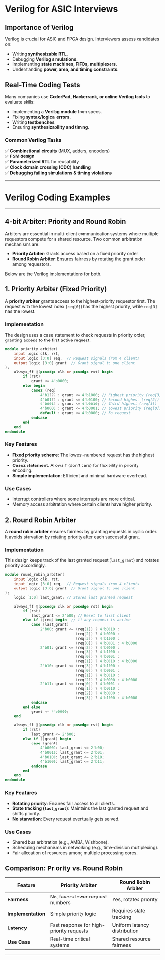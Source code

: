 # Verilog for ASIC Interviews

## Importance of Verilog  
Verilog is crucial for ASIC and FPGA design. Interviewers assess candidates on:
- Writing **synthesizable RTL**.
- Debugging **Verilog simulations**.
- Implementing **state machines, FIFOs, multiplexers**.
- Understanding **power, area, and timing constraints**.

## Real-Time Coding Tests  
Many companies use **CoderPad, Hackerrank, or online Verilog tools** to evaluate skills:
- Implementing a **Verilog module** from specs.
- Fixing **syntax/logical errors**.
- Writing **testbenches**.
- Ensuring **synthesizability and timing**.

### **Common Verilog Tasks**  
✅ **Combinational circuits** (MUX, adders, encoders)  
✅ **FSM design**  
✅ **Parameterized RTL** for reusability  
✅ **Clock domain crossing (CDC) handling**  
✅ **Debugging failing simulations & timing violations**  

---

# Verilog Coding Examples

---
## 4-bit Arbiter: Priority and Round Robin

Arbiters are essential in multi-client communication systems where multiple requestors compete for a shared resource. Two common arbitration mechanisms are:

- **Priority Arbiter**: Grants access based on a fixed priority order.
- **Round Robin Arbiter**: Ensures fairness by rotating the grant order among requestors.

Below are the Verilog implementations for both.

## 1. Priority Arbiter (Fixed Priority)
A **priority arbiter** grants access to the highest-priority requestor first. The request with the lowest index (`req[0]`) has the highest priority, while `req[3]` has the lowest.

### Implementation
The design uses a case statement to check requests in priority order, granting access to the first active request.

```verilog 
module priority_arbiter(
    input logic clk, rst,
    input logic [3:0] req,  // Request signals from 4 clients
    output logic [3:0] grant  // Grant signal to one client
);
    always_ff @(posedge clk or posedge rst) begin
        if (rst)
            grant <= 4'b0000;
        else begin
            casez (req)
                4'b1??? : grant <= 4'b1000; // Highest priority (req[3])
                4'b01?? : grant <= 4'b0100; // Second highest (req[2])
                4'b001? : grant <= 4'b0010; // Third highest (req[1])
                4'b0001 : grant <= 4'b0001; // Lowest priority (req[0])
                default : grant <= 4'b0000; // No request
            endcase
        end
    end
endmodule
```
### Key Features
- **Fixed priority scheme**: The lowest-numbered request has the highest priority.
- **Casez statement**: Allows `?` (don't care) for flexibility in priority encoding.
- **Simple implementation**: Efficient and minimal hardware overhead.

### Use Cases
- Interrupt controllers where some interrupts are more critical.
- Memory access arbitration where certain clients have higher priority.

## 2. Round Robin Arbiter
A **round robin arbiter** ensures fairness by granting requests in cyclic order. It avoids starvation by rotating priority after each successful grant.

### Implementation
This design keeps track of the last granted request (`last_grant`) and rotates priority accordingly.


```verilog 
module round_robin_arbiter(
    input logic clk, rst,
    input logic [3:0] req,  // Request signals from 4 clients
    output logic [3:0] grant  // Grant signal to one client
);
    logic [1:0] last_grant; // Stores last granted request

    always_ff @(posedge clk or posedge rst) begin
        if (rst)
            last_grant <= 2'b00; // Reset to first client
        else if (|req) begin  // If any request is active
            case (last_grant)
                2'b00: grant <= (req[1]) ? 4'b0010 : 
                                (req[2]) ? 4'b0100 : 
                                (req[3]) ? 4'b1000 : 
                                (req[0]) ? 4'b0001 : 4'b0000;
                2'b01: grant <= (req[2]) ? 4'b0100 : 
                                (req[3]) ? 4'b1000 : 
                                (req[0]) ? 4'b0001 : 
                                (req[1]) ? 4'b0010 : 4'b0000;
                2'b10: grant <= (req[3]) ? 4'b1000 : 
                                (req[0]) ? 4'b0001 : 
                                (req[1]) ? 4'b0010 : 
                                (req[2]) ? 4'b0100 : 4'b0000;
                2'b11: grant <= (req[0]) ? 4'b0001 : 
                                (req[1]) ? 4'b0010 : 
                                (req[2]) ? 4'b0100 : 
                                (req[3]) ? 4'b1000 : 4'b0000;
            endcase
        end else
            grant <= 4'b0000;
    end

    always_ff @(posedge clk or posedge rst) begin
        if (rst)
            last_grant <= 2'b00;
        else if (|grant) begin
            case (grant)
                4'b0001: last_grant <= 2'b00;
                4'b0010: last_grant <= 2'b01;
                4'b0100: last_grant <= 2'b10;
                4'b1000: last_grant <= 2'b11;
            endcase
        end
    end
endmodule
```
### Key Features
- **Rotating priority**: Ensures fair access to all clients.
- **State tracking (`last_grant`)**: Maintains the last granted request and shifts priority.
- **No starvation**: Every request eventually gets served.

### Use Cases
- Shared bus arbitration (e.g., AMBA, Wishbone).
- Scheduling mechanisms in networking (e.g., time-division multiplexing).
- Fair allocation of resources among multiple processing cores.

## Comparison: Priority vs. Round Robin

| Feature               | Priority Arbiter | Round Robin Arbiter |
|----------------------|----------------|----------------|
| **Fairness**         | No, favors lower request numbers | Yes, rotates priority |
| **Implementation**   | Simple priority logic | Requires state tracking |
| **Latency**          | Fast response for high-priority requests | Uniform latency distribution |
| **Use Case**         | Real-time critical systems | Shared resource fairness |

---

